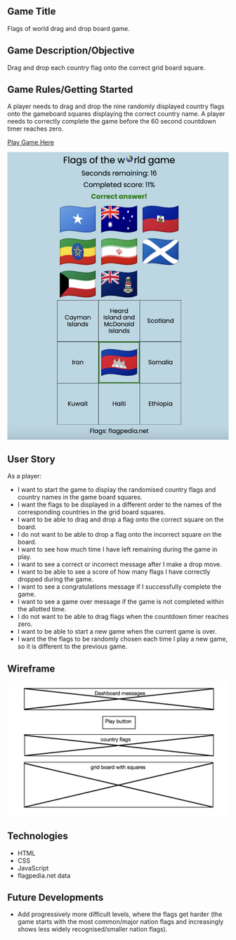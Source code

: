 ## Game Title

Flags of world drag and drop board game.

## Game Description/Objective

Drag and drop each country flag onto the correct grid board square.

## Game Rules/Getting Started

A player needs to drag and drop the nine randomly displayed country flags onto the gameboard squares displaying the correct country name. A player needs to correctly complete the game before the 60 second countdown timer reaches zero.

[Play Game Here](https://jdrabble.github.io/flag-game/)

![screenshot!](./livescreenshot.png "live game screenshot")

## User Story

As a player:

- I want to start the game to display the randomised country flags and country names in the game board squares.
- I want the flags to be displayed in a different order to the names of the corresponding countries in the grid board squares.
- I want to be able to drag and drop a flag onto the correct square on the board.
- I do not want to be able to drop a flag onto the incorrect square on the board.
- I want to see how much time I have left remaining during the game in play.
- I want to see a correct or incorrect message after I make a drop move.
- I want to be able to see a score of how many flags I have correctly dropped during the game.
- I want to see a congratulations message if I successfully complete the game.
- I want to see a game over message if the game is not completed within the allotted time.
- I do not want to be able to drag flags when the countdown timer reaches zero.
- I want to be able to start a new game when the current game is over.
- I want the the flags to be randomly chosen each time I play a new game, so it is different to the previous game.

## Wireframe

![wireframe!](./wireframe.png "wireframe")

## Technologies

- HTML
- CSS
- JavaScript
- flagpedia.net data

## Future Developments

- Add progressively more difficult levels, where the flags get harder (the game starts with the most common/major nation flags and increasingly shows less widely recognised/smaller nation flags).
